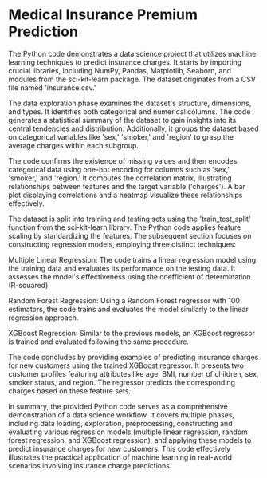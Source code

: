 # Medical Insurance Premium Prediction

The Python code demonstrates a data science project that utilizes machine learning techniques to predict insurance charges. It starts by importing crucial libraries, including NumPy, Pandas, Matplotlib, Seaborn, and modules from the sci-kit-learn package. The dataset originates from a CSV file named 'insurance.csv.'

The data exploration phase examines the dataset's structure, dimensions, and types. It identifies both categorical and numerical columns. The code generates a statistical summary of the dataset to gain insights into its central tendencies and distribution. Additionally, it groups the dataset based on categorical variables like 'sex,' 'smoker,' and 'region' to grasp the average charges within each subgroup.

The code confirms the existence of missing values and then encodes categorical data using one-hot encoding for columns such as 'sex,' 'smoker,' and 'region.' It computes the correlation matrix, illustrating relationships between features and the target variable ('charges'). A bar plot displaying correlations and a heatmap visualize these relationships effectively.

The dataset is split into training and testing sets using the 'train_test_split' function from the sci-kit-learn library. The Python code applies feature scaling by standardizing the features. The subsequent section focuses on constructing regression models, employing three distinct techniques:

Multiple Linear Regression: The code trains a linear regression model using the training data and evaluates its performance on the testing data. It assesses the model's effectiveness using the coefficient of determination (R-squared).

Random Forest Regression: Using a Random Forest regressor with 100 estimators, the code trains and evaluates the model similarly to the linear regression approach.

XGBoost Regression: Similar to the previous models, an XGBoost regressor is trained and evaluated following the same procedure.

The code concludes by providing examples of predicting insurance charges for new customers using the trained XGBoost regressor. It presents two customer profiles featuring attributes like age, BMI, number of children, sex, smoker status, and region. The regressor predicts the corresponding charges based on these feature sets.

In summary, the provided Python code serves as a comprehensive demonstration of a data science workflow. It covers multiple phases, including data loading, exploration, preprocessing, constructing and evaluating various regression models (multiple linear regression, random forest regression, and XGBoost regression), and applying these models to predict insurance charges for new customers. This code effectively illustrates the practical application of machine learning in real-world scenarios involving insurance charge predictions.
